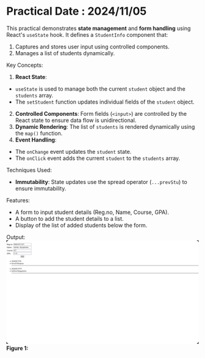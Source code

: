# Practical Date : 2024/11/05

This practical demonstrates **state management** and **form handling** using React's `useState` hook. It defines a `StudentInfo` component that:
1. Captures and stores user input using controlled components.
2. Manages a list of students dynamically.

Key Concepts:
1. **React State**: 
  - `useState` is used to manage both the current `student` object and the `students` array.
  - The `setStudent` function updates individual fields of the `student` object.
2. **Controlled Components**: Form fields (`<input>`) are controlled by the React state to ensure data flow is unidirectional.
3. **Dynamic Rendering**: The list of `students` is rendered dynamically using the `map()` function.
4. **Event Handling**: 
  - The `onChange` event updates the `student` state.
  - The `onClick` event adds the current `student` to the `students` array.

Techniques Used:
- **Immutability**: State updates use the spread operator (`...prevStu`) to ensure immutability.

Features:
- A form to input student details (Reg.no, Name, Course, GPA).
- A button to add the student details to a list.
- Display of the list of added students below the form.

Output:
![Output_Nov_05](../../../ScreenShots/Nov_05.png)
**Figure 1:**